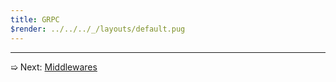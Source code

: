 ```yaml
---
title: GRPC
$render: ../../../_/layouts/default.pug
---
```


---

➯ Next: [Middlewares](./docs/middlewares)
